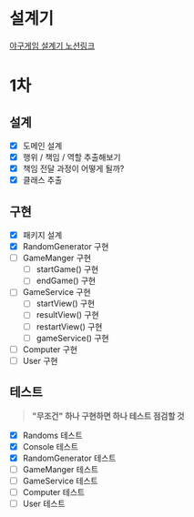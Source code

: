 # 설계기
[야구게임 설계기 노션링크](https://vanillacake369.notion.site/feat-6-e47d282895464be381bef0b9f6115dac?pvs=4)

# 1차 
## 설계
- [x] 도메인 설계
- [x] 행위 / 책임 / 역할 추출해보기
- [x] 책임 전달 과정이 어떻게 될까?
- [x]  클래스 추출
## 구현
- [x] 패키지 설계
- [x] RandomGenerator 구현
- [ ] GameManger 구현
  - [ ] startGame() 구현
  - [ ] endGame() 구현
- [ ] GameService 구현
  - [ ] startView() 구현
  - [ ] resultView() 구현
  - [ ] restartView() 구현
  - [ ] gameService() 구현
- [ ] Computer 구현
- [ ] User 구현
## 테스트
> **"무조건" 하나 구현하면 하나 테스트 점검할 것**
- [x] Randoms 테스트
- [x] Console 테스트
- [x] RandomGenerator 테스트
- [ ] GameManger 테스트
- [ ] GameService 테스트
- [ ] Computer 테스트
- [ ] User 테스트